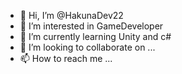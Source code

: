 - 👋 Hi, I’m @HakunaDev22
- 👀 I’m interested in GameDeveloper
- 🌱 I’m currently learning Unity and c#
- 💞️ I’m looking to collaborate on ...
- 📫 How to reach me ...

<!---
HakunaDev22/HakunaDev22 is a ✨ special ✨ repository because its `README.md` (this file) appears on your GitHub profile.
You can click the Preview link to take a look at your changes.
--->
